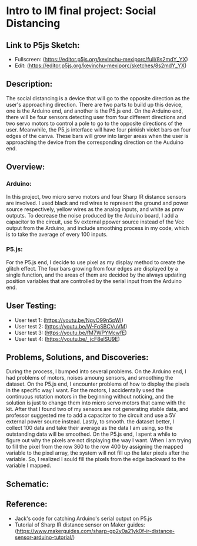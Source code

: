 # Intro to IM final project: Social Distancing

## Link to P5js Sketch:
- Fullscreen: (https://editor.p5js.org/kevinchu-mexiporc/full/8s2mdY_YX)
- Edit: (https://editor.p5js.org/kevinchu-mexiporc/sketches/8s2mdY_YX)

## Description:
The social distancing is a device that will go to the opposite direction as the user's approaching direction. There are two parts to build up this device, one is the Arduino end, and another is the P5.js end. On the Arduino end, there will be four sensors detecting user from four different directions and two servo motors to control a pole to go to the opposite directions of the user. Meanwhile, the P5.js interface will have four pinkish violet bars on four edges of the canva. These bars will grow into larger areas when the user is approaching the device from the corresponding direction on the Auduino end.

## Overview:

### Arduino:
In this project, two micro servo motors and four Sharp IR distance sensors are involved. I used black and red wires to represent the ground and power source respectively, yellow wires as the analog inputs, and white as pmw outputs. To decrease the noise produced by the Arduino board, I add a capacitor to the circuit, use 5v external ppower source instead of the Vcc output from the Arduino, and include smoothing process in my code, which is to take the average of every 100 inputs. 

### P5.js:
For the P5.js end, I decide to use pixel as my display method to create the glitch effect. The four bars growing from four edges are displayed by a single function, and the areas of them are decided by the always updating position variables that are controlled by the serial input from the Arduino end. 

## User Testing:
- User test 1: (https://youtu.be/NgyO99n5pWI)
- User test 2: (https://youtu.be/W-FqSBCVuVM)
- User test 3: (https://youtu.be/fM7WPYMcwfE)
- User test 4: (https://youtu.be/_jcF8elSU9E)

## Problems, Solutions, and Discoveries:
During the process, I bumped into several problems. On the Arduino end, I had problems of motors, noises amoung sensors, and smoothing the dataset. On the P5.js end, I encounter problems of how to display the pixels in the specific way I want. For the motors, I accidentally used the continuous rotation motors in the beginning without noticing, and the solution is just to change them into micro servo motors that came with the kit. After that I found two of my sensors are not generating stable data, and professor suggested me to add a capacitor to the circuit and use a 5V external power source instead. Lastly, to smooth. the dataset better, I collect 100 data and take their average as the data I am using, so the outstanding data will be smoothed. On the P5.js end, I spent a while to figure out why the pixels are not displaying the way I want. When I am trying to fill the pixel from the row 360 to the row 400 by assigning the mapped variable to the pixel array, the system will not fill up the later pixels after the variable. So, I realized I sould fill the pixels from the edge backward to the variable I mapped.

## Schematic:

## Reference:
- Jack's code for catching Arduino's serial output on P5.js
- Tutorial of Sharp IR distance sensor on Maker guides: (https://www.makerguides.com/sharp-gp2y0a21yk0f-ir-distance-sensor-arduino-tutorial/)
